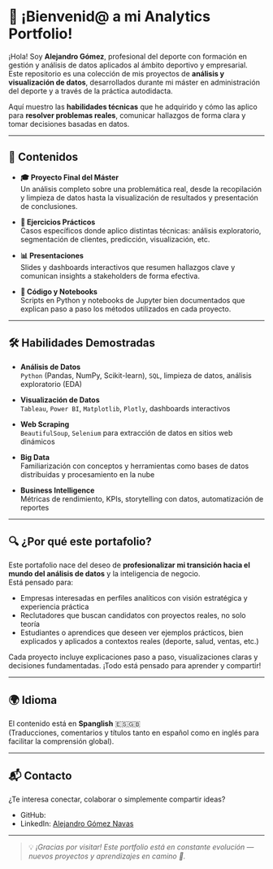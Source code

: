 # 👋 ¡Bienvenid@ a mi Analytics Portfolio!

¡Hola! Soy **Alejandro Gómez**, profesional del deporte con formación en gestión y análisis de datos aplicados al ámbito deportivo y empresarial.  
Este repositorio es una colección de mis proyectos de **análisis y visualización de datos**, desarrollados durante mi máster en administración del deporte y a través de la práctica autodidacta.

Aquí muestro las **habilidades técnicas** que he adquirido y cómo las aplico para **resolver problemas reales**, comunicar hallazgos de forma clara y tomar decisiones basadas en datos.

---

## 📁 Contenidos

- **🎓 Proyecto Final del Máster**  
  Un análisis completo sobre una problemática real, desde la recopilación y limpieza de datos hasta la visualización de resultados y presentación de conclusiones.

- **🧪 Ejercicios Prácticos**  
  Casos específicos donde aplico distintas técnicas: análisis exploratorio, segmentación de clientes, predicción, visualización, etc.

- **📊 Presentaciones**  
  Slides y dashboards interactivos que resumen hallazgos clave y comunican insights a stakeholders de forma efectiva.

- **📂 Código y Notebooks**  
  Scripts en Python y notebooks de Jupyter bien documentados que explican paso a paso los métodos utilizados en cada proyecto.

---

## 🛠 Habilidades Demostradas

- **Análisis de Datos**  
  `Python` (Pandas, NumPy, Scikit-learn), `SQL`, limpieza de datos, análisis exploratorio (EDA)

- **Visualización de Datos**  
  `Tableau`, `Power BI`, `Matplotlib`, `Plotly`, dashboards interactivos

- **Web Scraping**  
  `BeautifulSoup`, `Selenium` para extracción de datos en sitios web dinámicos

- **Big Data**  
  Familiarización con conceptos y herramientas como bases de datos distribuidas y procesamiento en la nube

- **Business Intelligence**  
  Métricas de rendimiento, KPIs, storytelling con datos, automatización de reportes

---

## 🔍 ¿Por qué este portafolio?

Este portafolio nace del deseo de **profesionalizar mi transición hacia el mundo del análisis de datos** y la inteligencia de negocio.  
Está pensado para:

- Empresas interesadas en perfiles analíticos con visión estratégica y experiencia práctica
- Reclutadores que buscan candidatos con proyectos reales, no solo teoría
- Estudiantes o aprendices que deseen ver ejemplos prácticos, bien explicados y aplicados a contextos reales (deporte, salud, ventas, etc.)

Cada proyecto incluye explicaciones paso a paso, visualizaciones claras y decisiones fundamentadas. ¡Todo está pensado para aprender y compartir!

---

## 🌍 Idioma

El contenido está en **Spanglish** 🇪🇸🇬🇧  
(Traducciones, comentarios y títulos tanto en español como en inglés para facilitar la comprensión global).

---

## 📬 Contacto

¿Te interesa conectar, colaborar o simplemente compartir ideas?

- GitHub:
- LinkedIn: [Alejandro Gómez Navas](https://www.linkedin.com/in/alejandrogomeznavas)

---

> 💡 *¡Gracias por visitar! Este portfolio está en constante evolución — nuevos proyectos y aprendizajes en camino 🚀.*
